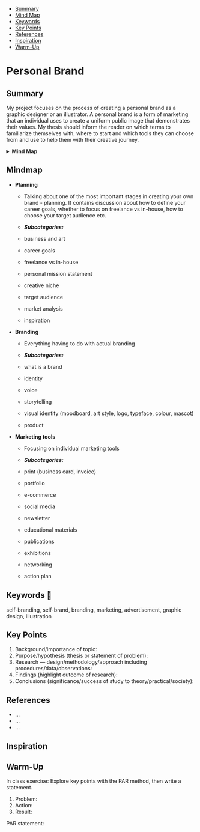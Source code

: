 <!-- Table of Contents, in-page navigation -->

- [Summary](#summary)
- [Mind Map](#mind-map)
- [Keywords](#keywords)
- [Key Points](#key-points)
- [References](#references)
- [Inspiration](#inspiration)
- [Warm-Up](#warm-up)

# Personal Brand

## Summary

My project focuses on the process of creating a personal brand as a graphic designer or an illustrator. A personal brand is a form of marketing that an individual uses to create a uniform public image that demonstrates their values. My thesis should inform the reader on which terms to familiarize themselves with, where to start and which tools they can choose from and use to help them with their creative journey. 

<!-- Disclosure widget, HTML in Markdown -->

<details>
  <summary><b>Mind Map</b></summary>
  <img alt="Gray box placeholder image, for position only." src="./img/thesis-mind-map.png">
</details>

## Mindmap

- **Planning**
  - Talking about one of the most important stages in creating your own brand - planning. It contains discussion about how to define your career goals, whether to focus on freelance vs in-house, how to choose your target audience etc. 
 
  - ***Subcategories:***
   - business and art
   - career goals
   - freelance vs in-house
   - personal mission statement
   - creative niche
   - target audience
   - market analysis
   - inspiration

- **Branding**
  - Everything having to do with actual branding
  
  - ***Subcategories:***
  - what is a brand
  - identity
  - voice 
  - storytelling
  - visual identity (moodboard, art style, logo, typeface, colour, mascot)
  - product
  
- **Marketing tools**
  - Focusing on individual marketing tools
  
  - ***Subcategories:***
  - print (business card, invoice)
  - portfolio
  - e-commerce
  - social media
  - newsletter
  - educational materials
  - publications
  - exhibitions 
  - networking
  - action plan

## Keywords 🌻

self-branding, self-brand, branding, marketing, advertisement, graphic design, illustration

## Key Points

<!-- Key points; aim for **30–60 words** each. -->

1. Background/importance of topic:
2. Purpose/hypothesis (thesis or statement of problem):
3. Research — design/methodology/approach including procedures/data/observations:
4. Findings (highlight outcome of research):
5. Conclusions (significance/success of study to theory/practical/society):

## References

<!-- Add reference list. See Reference List Style -->

- …
- …
- …

## Inspiration

<!-- Optional section, see https://evajunkova.github.io/english-for-designers/08-clarity-first/#inspiration -->

## Warm-Up

In class exercise: Explore key points with the PAR method, then write a statement.

1. Problem:
2. Action:
3. Result:

<!-- Put it all together in a statement -->

PAR statement:
